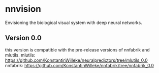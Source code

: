 # nnvision
Envisioning the biological visual system with deep neural networks.

## Version 0.0
this version is compatible with the pre-release versions of nnfabrik and mlutils.
mlutils: https://github.com/KonstantinWilleke/neuralpredictors/tree/mlutils_0.0
nnfabrik: https://github.com/KonstantinWilleke/nnfabrik/tree/nnfabrik_0.0